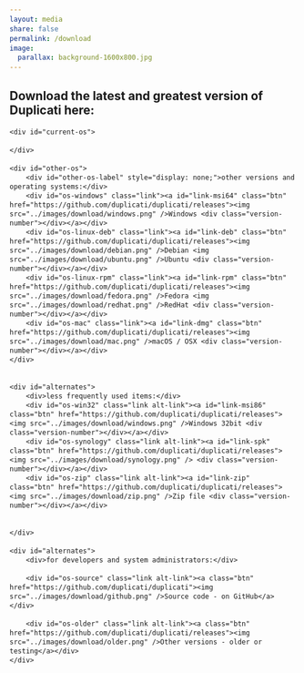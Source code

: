 ```yaml
---
layout: media
share: false
permalink: /download
image:
  parallax: background-1600x800.jpg
---
```


<style type="text/css">
    #main div.inner-wrap { width: 100%; }
</style>

<div id="downloadlinks" class="downloadlinks">
    <h2>Download the latest and greatest version of Duplicati here:</h2>

    <div id="current-os">
    
    </div>

    <div id="other-os">
        <div id="other-os-label" style="display: none;">other versions and operating systems:</div>
        <div id="os-windows" class="link"><a id="link-msi64" class="btn" href="https://github.com/duplicati/duplicati/releases"><img src="../images/download/windows.png" />Windows <div class="version-number"></div></a></div>
        <div id="os-linux-deb" class="link"><a id="link-deb" class="btn" href="https://github.com/duplicati/duplicati/releases"><img src="../images/download/debian.png" />Debian <img src="../images/download/ubuntu.png" />Ubuntu <div class="version-number"></div></a></div>
        <div id="os-linux-rpm" class="link"><a id="link-rpm" class="btn" href="https://github.com/duplicati/duplicati/releases"><img src="../images/download/fedora.png" />Fedora <img src="../images/download/redhat.png" />RedHat <div class="version-number"></div></a></div>
        <div id="os-mac" class="link"><a id="link-dmg" class="btn" href="https://github.com/duplicati/duplicati/releases"><img src="../images/download/mac.png" />macOS / OSX <div class="version-number"></div></a></div>
    </div>


    <div id="alternates">
        <div>less frequently used items:</div>
        <div id="os-win32" class="link alt-link"><a id="link-msi86" class="btn" href="https://github.com/duplicati/duplicati/releases"><img src="../images/download/windows.png" />Windows 32bit <div class="version-number"></div></a></div>
        <div id="os-synology" class="link alt-link"><a id="link-spk" class="btn" href="https://github.com/duplicati/duplicati/releases"><img src="../images/download/synology.png" /> <div class="version-number"></div></a></div>
        <div id="os-zip" class="link alt-link"><a id="link-zip" class="btn" href="https://github.com/duplicati/duplicati/releases"><img src="../images/download/zip.png" />Zip file <div class="version-number"></div></a></div>


    </div>

    <div id="alternates">
        <div>for developers and system administrators:</div>

        <div id="os-source" class="link alt-link"><a class="btn" href="https://github.com/duplicati/duplicati"><img src="../images/download/github.png" />Source code - on GitHub</a></div>

        <div id="os-older" class="link alt-link"><a class="btn" href="https://github.com/duplicati/duplicati/releases"><img src="../images/download/older.png" />Other versions - older or testing</a></div>
    </div>
</div>

<script src="{{ site.url }}/js/plugins/jquery.client.js" ></script>
<!-- <script src="{{ site.url }}/js/download.js" ></script>    -->
<script src="http://updates.duplicati.com/experimental/latest-installers.js"></script>

<script type="text/javascript">
$(document).ready(function(){
 var os = [ $.client.os.toLowerCase() ];

 if (os[0] == 'linux')
    os = [ 'linux-rpm', 'linux-deb'];

  for(var ix in os) {
     $("#os-" + os[ix]).addClass('current');
     $('#downloadlinks').addClass('has-current');

     var curel = $("#os-" + os[ix]);
     if (curel.length > 0)
     {
        $('#current-os').prepend(curel);
        $('#other-os-label').show();
     }
 }

 $('.version-number').html(duplicati_installers.version.trim());
 for(var key in duplicati_installers)
    if (duplicati_installers[key].url)
        $('#link-' + key).attr('href', duplicati_installers[key].url);
 $('.version-number').css('display', 'inline');
});
</script>

